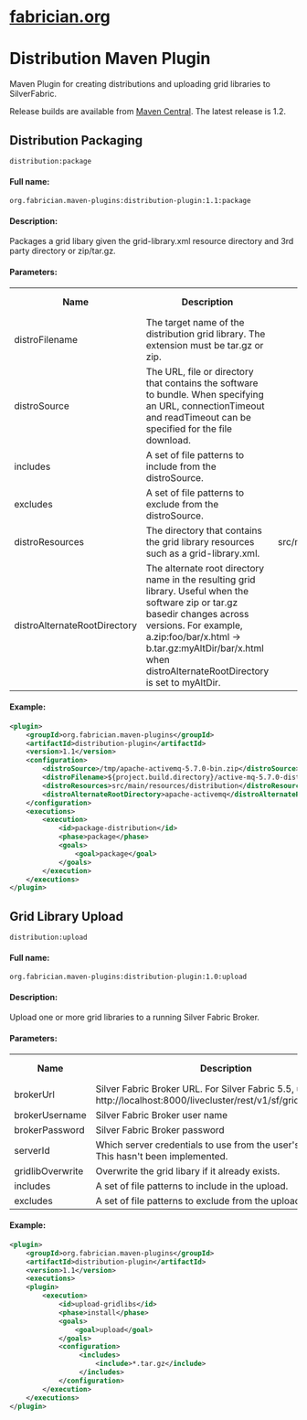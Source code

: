 [fabrician.org](http://fabrician.org/)
==========================================================================
Distribution Maven Plugin
==========================================================================

Maven Plugin for creating distributions and uploading grid libraries to SilverFabric.

Release builds are available from [Maven Central](http://search.maven.org/#artifactdetails|org.fabrician.maven-plugins|distribution-plugin|1.2|maven-plugin).  The latest release is 1.2.

## Distribution Packaging

`distribution:package`

#### Full name:

`org.fabrician.maven-plugins:distribution-plugin:1.1:package`

#### Description:

Packages a grid libary given the grid-library.xml resource directory and 3rd party directory or zip/tar.gz.

#### Parameters:

<table>
  <tr>
    <th>Name</th><th>Description</th><th>Default Value</th><th>Version Added</th>
  </tr>
  <tr>
    <td>distroFilename</td><td>The target name of the distribution grid library.  The extension must be tar.gz or zip.</td><td></td><td>1.0</td>
  </tr>
  <tr>
    <td>distroSource</td><td>The URL, file or directory that contains the software to bundle.  When specifying an URL, connectionTimeout and readTimeout can be specified for the file download.</td><td></td><td>1.0</td>
  </tr>
  <tr>
    <td>includes</td><td>A set of file patterns to include from the distroSource.</td><td></td><td>1.2-SNAPSHOT</td>
  </tr>
  <tr>
    <td>excludes</td><td>A set of file patterns to exclude from the distroSource.</td><td></td><td>1.2-SNAPSHOT</td>
  </tr>
  <tr>
    <td>distroResources</td><td>The directory that contains the grid library resources such as a grid-library.xml.</td><td>src/main/resources/distribution</td><td>1.0</td>
  </tr>
  <tr>
    <td>distroAlternateRootDirectory</td><td>The alternate root directory name in the resulting grid library.  Useful when the software zip or tar.gz basedir changes across versions.  For example, a.zip:foo/bar/x.html -> b.tar.gz:myAltDir/bar/x.html when distroAlternateRootDirectory is set to myAltDir.</td><td></td><td>1.0</td>
  </tr>
</table>

#### Example:

```xml
<plugin>
    <groupId>org.fabrician.maven-plugins</groupId>
    <artifactId>distribution-plugin</artifactId>
    <version>1.1</version>
    <configuration>
        <distroSource>/tmp/apache-activemq-5.7.0-bin.zip</distroSource>
        <distroFilename>${project.build.directory}/active-mq-5.7.0-distro.tar.gz</distroFilename>
        <distroResources>src/main/resources/distribution</distroResources>
        <distroAlternateRootDirectory>apache-activemq</distroAlternateRootDirectory>
    </configuration>
    <executions>
        <execution>
            <id>package-distribution</id>
            <phase>package</phase>
            <goals>
                <goal>package</goal>
            </goals>
        </execution>
    </executions>
</plugin>
```

## Grid Library Upload

`distribution:upload`

#### Full name:

`org.fabrician.maven-plugins:distribution-plugin:1.0:upload`

#### Description:

Upload one or more grid libraries to a running Silver Fabric Broker.

#### Parameters:

<table>
  <tr>
    <th>Name</th><th>Description</th><th>Default Value</th><th>Version Added</th>
  </tr>
  <tr>
    <td>brokerUrl</td><td>Silver Fabric Broker URL.  For Silver Fabric 5.5, use http://localhost:8000/livecluster/rest/v1/sf/gridlibs/archives.</td><td>http://localhost:8000/livecluster/gridlibs/archives</td><td>1.0</td>
  </tr>
  <tr>
    <td>brokerUsername</td><td>Silver Fabric Broker user name</td><td>admin</td><td>1.0</td>
  </tr>
  <tr>
    <td>brokerPassword</td><td>Silver Fabric Broker password</td><td>admin</td><td>1.0</td>
  </tr>
  <tr>
    <td>serverId</td><td>Which server credentials to use from the user's settings.xml.  This hasn't been implemented.</td><td></td><td></td>
  </tr>
  <tr>
    <td>gridlibOverwrite</td><td>Overwrite the grid libary if it already exists.</td><td>false</td><td>1.0</td>
  </tr>
  <tr>
    <td>includes</td><td>A set of file patterns to include in the upload.</td><td></td><td>1.0</td>
  </tr>
  <tr>
    <td>excludes</td><td>A set of file patterns to exclude from the upload.</td><td></td><td>1.0</td>
  </tr>
</table>

#### Example:

```xml
<plugin>
    <groupId>org.fabrician.maven-plugins</groupId>
    <artifactId>distribution-plugin</artifactId>
    <version>1.1</version>
    <executions>
    <plugin> 
        <execution>
            <id>upload-gridlibs</id>
            <phase>install</phase>
            <goals>
                <goal>upload</goal>
            </goals>
            <configuration>
                 <includes>
                     <include>*.tar.gz</include>
                 </includes>
            </configuration>
        </execution>
    </executions>
</plugin>
```
